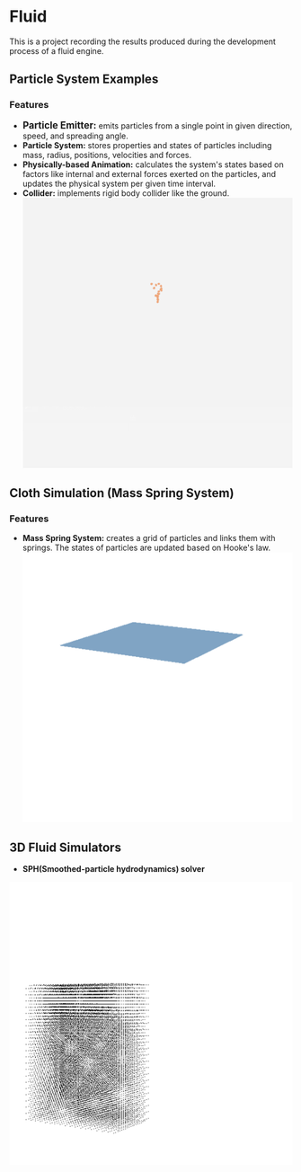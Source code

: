 # Fluid

This is a project recording the results produced during the development process of a fluid engine.

## Particle System Examples

### Features
+ <big>**Particle Emitter:**</big> emits particles from a single point in given direction, speed, and spreading angle.
+ **Particle System:** stores properties and states of particles including mass, radius, positions, velocities and forces.
+ **Physically-based Animation:** calculates the system's states based on factors like internal and external forces exerted on the particles, and updates the physical system per given time interval.
+ **Collider:** implements rigid body collider like the ground.
![image](https://github.com/Hebella/Fluid/blob/master/ParticleSystemTest.gif)

## Cloth Simulation (Mass Spring System)

### Features
+ **Mass Spring System:** creates a grid of particles and links them with springs. The states of particles are updated based on Hooke's law.
![image](https://github.com/Hebella/Fluid/blob/master/ClothSimulationTest.gif)
## 3D Fluid Simulators
+ **SPH(Smoothed-particle hydrodynamics) solver**

![image](https://github.com/Hebella/Fluid/blob/master/SphSolverTest_2.gif)
